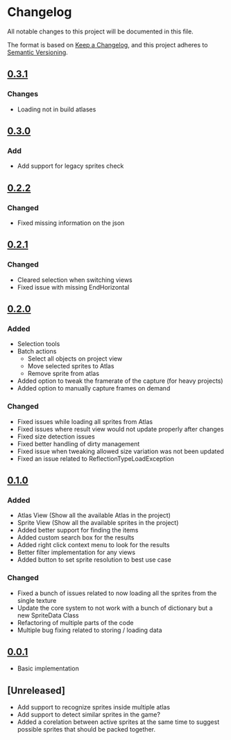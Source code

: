 # Changelog
All notable changes to this project will be documented in this file.

The format is based on [Keep a Changelog](https://keepachangelog.com/en/1.0.0/),
and this project adheres to [Semantic Versioning](https://semver.org/spec/v2.0.0.html).

## [0.3.1]
### Changes
- Loading not in build atlases

## [0.3.0]
### Add
- Add support for legacy sprites check

## [0.2.2] 
### Changed  
 - Fixed missing information on the json

## [0.2.1]
### Changed  
 - Cleared selection when switching views
 - Fixed issue with missing EndHorizontal

## [0.2.0]
### Added 
 - Selection tools 
 - Batch actions
    - Select all objects on project view
    - Move selected sprites to Atlas
    - Remove sprite from atlas
 - Added option to tweak the framerate of the capture (for heavy projects)
 - Added option to manually capture frames on demand 
  
### Changed  
 - Fixed issues while loading all sprites from Atlas
 - Fixed issues where result view would not update properly after changes
 - Fixed size detection issues
 - Fixed better handling of dirty management
 - Fixed issue when tweaking allowed size variation was not been updated
 - Fixed an issue related to ReflectionTypeLoadException


## [0.1.0]

### Added 
 - Atlas View (Show all the available Atlas in the project)
 - Sprite View (Show all the available sprites in the project)
 - Added better support for finding the items
 - Added custom search box for the results
 - Added right click context menu to look for the results
 - Better filter implementation for any views
 - Added button to set sprite resolution to best use case
 
 ### Changed
 - Fixed a bunch of issues related to now loading all the sprites from the single texture
 - Update the core system to not work with a bunch of dictionary but a new SpriteData Class
 - Refactoring of multiple parts of the code
 - Multiple bug fixing related to storing / loading data

## [0.0.1]
 - Basic implementation 

## [Unreleased]
 - Add support to recognize sprites inside multiple atlas
 - Add support to detect similar sprites in the game?
 - Added a corelation between active sprites at the same time to suggest possible sprites that should be packed together. 

[0.3.1]: https://github.com/brunomikoski/SpriteAuditor/releases/tag/v0.3.1
[0.3.0]: https://github.com/brunomikoski/SpriteAuditor/releases/tag/v0.3.0
[0.2.2]: https://github.com/brunomikoski/SpriteAuditor/releases/tag/v0.2.2
[0.2.1]: https://github.com/brunomikoski/SpriteAuditor/releases/tag/v0.2.1
[0.2.0]: https://github.com/brunomikoski/SpriteAuditor/releases/tag/v0.2.0
[0.1.0]: https://github.com/brunomikoski/SpriteAuditor/releases/tag/v0.1.0
[0.0.1]: https://github.com/brunomikoski/SpriteAuditor/releases/tag/v0.0.1


